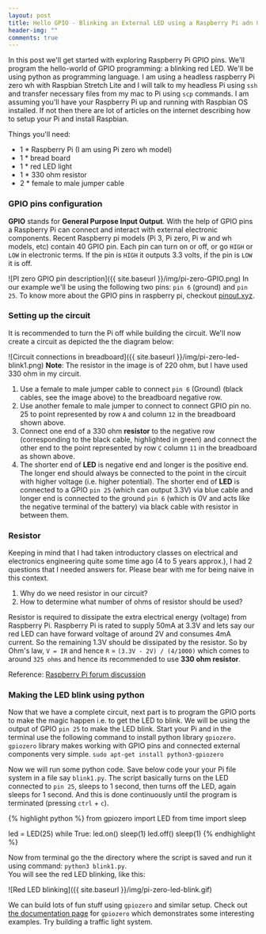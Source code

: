 ```yaml
---
layout: post
title: Hello GPIO - Blinking an External LED using a Raspberry Pi adn GPIO pins
header-img: ""
comments: true
---
```


In this post we'll get started with exploring Raspberry Pi GPIO pins. We'll program the hello-world of GPIO programming: a blinking red LED. We'll be using python as programming language. I am using a headless raspberry Pi zero wh with Raspbian Stretch Lite and I will talk to my headless Pi using `ssh` and transfer necessary files from my mac to Pi using `scp` commands. I am assuming you'll have your Raspberry Pi up and running with Raspbian OS installed. If not then there are lot of articles on the internet describing how to setup your Pi and install Raspbian.

Things you'll need:
* 1 * Raspberry Pi (I am using Pi zero wh model)
* 1 * bread board
* 1 * red LED light
* 1 * 330 ohm resistor
* 2 * female to male jumper cable

### GPIO pins configuration
**GPIO** stands for **General Purpose Input Output**. With the help of GPIO pins a Raspberry Pi can connect and interact with external electronic components. Recent Raspberry pi models (Pi 3, Pi zero, Pi w and wh models, etc) contain 40 GPIO pin. Each pin can turn on or off, or go `HIGH` or `LOW` in electronic terms. If the pin is `HIGH` it outputs 3.3 volts, if the pin is `LOW` it is off.

![PI zero GPIO pin description]({{ site.baseurl }}/img/pi-zero-GPIO.png)
 In our example we'll be using the following two pins: `pin 6` (ground) and `pin 25`. To know more about the GPIO pins in raspberry pi, checkout [pinout.xyz](https://pinout.xyz/).


### Setting up the circuit

It is recommended to turn the Pi off while building the circuit. We'll now create a circuit as depicted the the diagram below:

![Circuit connections in breadboard]({{ site.baseurl }}/img/pi-zero-led-blink1.png)
**Note**: The resistor in the image is of 220 ohm, but I have used 330 ohm in my circuit.
1. Use a female to male jumper cable to connect `pin 6` (Ground) (black cables, see the image above) to the breadboard negative row. <br>
2. Use another female to male jumper to connect to connect GPIO pin no. 25 to point represented by row `A` and column `12` in the breadboard shown above.<br>
3. Connect one end of a 330 ohm **resistor** to the negative row (corresponding to the black cable, highlighted in green) and connect the other end to the point represented by row `C` column `11` in the breadboard as shown above.<br>
4. The shorter end of **LED** is negative end and longer is the positive end. The longer end should always be connected to the point in the circuit with higher voltage (i.e. higher potential). The shorter end of **LED** is connected to a GPIO `pin 25` (which can output 3.3V) via blue cable and longer end is connected to the ground `pin 6` (which is 0V and acts like the negative terminal of the battery) via black cable with resistor in between them.

### Resistor

Keeping in mind that I had taken introductory classes on electrical and electronics engineering quite some time ago (4 to 5 years approx.), I had 2 questions that I needed answers for. Please bear with me for being naive in this context.
1. Why do we need resistor in our circuit?
2. How to determine what number of ohms of resistor should be used?

Resistor is required to dissipate the extra electrical energy (voltage) from Raspberry Pi. Raspberry Pi is rated to supply 50mA at 3.3V and lets say our red LED can have forward voltage of around 2V and consumes 4mA current. So the remaining 1.3V should be dissipated by the resistor. So by Ohm's law, `V = IR` and hence `R` = `(3.3V - 2V) / (4/1000)` which comes to around `325 ohms` and hence its recommended to use **330 ohm resistor**.

Reference: [Raspberry Pi forum discussion](https://www.raspberrypi.org/forums/viewtopic.php?t=84240)

### Making the LED blink using python

Now that we have a complete circuit, next part is to program the GPIO ports to make the magic happen i.e. to get the LED to blink.
We will be using the output of GPIO `pin 25` to make the LED blink. Start your Pi and in the terminal use the following command to install python library `gpiozero`. `gpiozero` library makes working with GPIO pins and connected external components very simple.
`sudo apt-get install python3-gpiozero`

Now we will run some python code. Save below code your your Pi file system in a file say `blink1.py`. The script basically turns on the LED connected to `pin 25`, sleeps to 1 second, then turns off the LED, again sleeps for 1 second. And this is done continuously until the program is terminated (pressing `ctrl` + `c`). 

{% highlight python %}
from gpiozero import LED 
from time import sleep

led = LED(25)
while True: 
    led.on() 
    sleep(1)
    led.off() 
    sleep(1)
{% endhighlight %}

Now from terminal go the the directory where the script is saved and run it using command: `python3 blink1.py`.<br>
You will see the red LED blinking, like this:

![Red LED blinking]({{ site.baseurl }}/img/pi-zero-led-blink.gif)

We can build lots of fun stuff using `gpiozero` and similar setup. Check out [the documentation page](https://gpiozero.readthedocs.io/en/stable/recipes.html) for `gpiozero` which demonstrates some interesting examples.
 Try building a traffic light system.